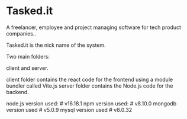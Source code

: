 # Tasked.it

A freelancer, employee and project managing software for tech product companies..

Tasked.it is the nick name of the system.

Two main folders:

client and server. 

client folder contains the react code for the frontend using a module bundler called Vite.js
server folder contains the Node.js code for the backend.

node.js version used: # v16.18.1
npm version used: # v8.10.0
mongodb version used # v5.0.9 
mysql version used # v8.0.32
